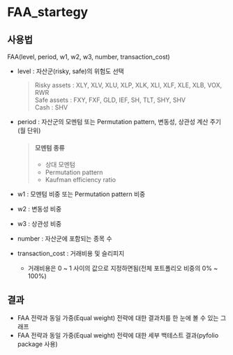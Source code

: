 FAA_startegy
=============
사용법
------
FAA(level, period, w1, w2, w3, number, transaction_cost)  
* level : 자산군(risky, safe)의 위험도 선택
   >Risky assets : XLY, XLV, XLU, XLP, XLK, XLI, XLF, XLE, XLB, VOX, RWR     
   >Safe assets : FXY, FXF, GLD, IEF, SH, TLT, SHY, SHV     
   >Cash : SHV

* period : 자산군의 모멘텀 또는 Permutation pattern, 변동성, 상관성 계산 주기(월 단위)
   > #### 모멘텀 종류   
   >   
   > - 상대 모멘텀   
   > - Permutation pattern   
   > - Kaufman efficiency ratio   
* w1 : 모멘텀 비중 또는 Permutation pattern 비중
* w2 : 변동성 비중
* w3 : 상관성 비중
* number : 자산군에 포함되는 종목 수
* transaction_cost : 거래비용 및 슬리피지
    - 거래비용은 0 ~ 1 사이의 값으로 지정하면됨(전체 포트폴리오 비중의 0% ~ 100%)

결과
----

* FAA 전략과 동일 가중(Equal weight) 전략에 대한 결과치를 한 눈에 볼 수 있는 그래프   
* FAA 전략과 동일 가중(Equal weight) 전략에 대한 세부 백테스트 결과(pyfolio package 사용)
